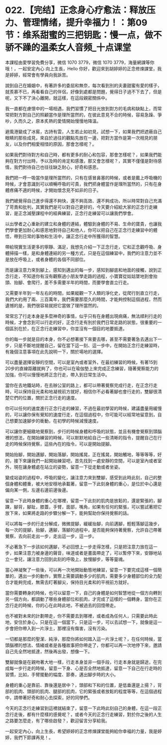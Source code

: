 # 022.【完结】正念身心疗愈法：释放压力、管理情绪，提升幸福力！：第09节：维系甜蜜的三把钥匙：慢一点，做不骄不躁的温柔女人音频_十点课堂

本課程由愛學習免費分享，微信 1070 3779，微信 1070 3779，海量網課等你哦！，一起安定內心 向上生長，Hello 你好，歡迎來到胡婷婷的正念修煉課堂，我是婷婷，經常會有學員向我訴苦。

說到自己在婚姻中，有著許多的委屈和無奈，每次看到別的夫妻甜蜜有愛的樣子，就羨慕不已，再看看自己的伴侶，好像到處都是問題，覺得日子過不下去了，但是呢，又下不了決心離開，就這樣，在這段親密關係中。

我一直都在慮懷中的一場相遇，我們習慣了把目光放到對方的毛病和缺點上，而常常把對方對自己的照顧當作是理所當然的，在彼此意見不合的時候，容易急躁、爭吵，久而久之，原本炙熱的愛情開始慢慢地降溫。

避風港變成了冰窖，古詩有雲，人生若止如初見，試想一下，如果我們把遮蔽自己眼睛的那些成見，來自於過往的觀點先放在一邊，把對方當作是第一次相見的朋友，以及你們相愛相惜的原因，那會怎樣呢？。

如果我們對待對方和自己時，都有更多的耐心和包容，那會怎樣呢？，如果我們能夠在對方付出時，予以及時的肯定和感激，那又會怎樣呢？，其實不僅僅是對待感情，我們對待自己也往往缺乏耐心，好奇和感恩。

我們把一呼一吸當作是理所當然的，只有在感冒鼻塞的時候，或者是戴上呼吸機的時候，才會意識到可以順暢呼吸的可貴，我們把身體當作是理所當然的，只有在身體疼痛不適的時候，才開始懷念見不如非的日子。

我們總覺得自己進步得還不夠快，還不夠高效、還不夠成功，所以時常對自己充滿了苛責和批判，其實我們是可以對自己更好的，今天要介紹給大家的正念行走練習，是正念減壓課程中的經典練習，正念行走練習可以讓我們學會。

以出學者之心重新的建立和身體的連結，體驗到身體的不易、生命的寶貴，也讓我們學會更加耐心和感恩地對待自己和他人，你可以把自己在正念行走練習中的體悟，帶到日常的事物和生活中，讓正念行走中所獲得的智慧。

帶給現實生活更多的寧靜、滿足，我想先介紹一下正念行走，它和正念觀呼吸、身體掃描一樣，是和身體連結的另一種方式，只是在這個練習中，我們的注意力並不是放在呼吸上，或者身體的各個不同部位。

而是讓注意力來到腳上，感知到邁出的每一步，感知到腳底和地面的接觸，說到正念行走，不知道你有沒有觀察過小朋友學走路的過程，小寶寶從姑姑墜地到會抬頭、抬腳、會爬行，差不多需要半年的時間，而要學會直立行走。

又需要半年到一年左右的時間，如果縱觀一下人類的淨化史，從爬行到直立行走，我們大約用了兩、三百萬年，我們需要那麼久的時間，才能夠控制這個過程，然而遺憾的是，我們很容易就把它當做了理所當然的。

常常忘了行走本身是多麼神奇的事情，似乎只有在身體出現病痛，無法順利行走的時候，才會念到可以行走的好，正念行走有別於我們日常走路的狀態，很重要的一個區別在於，在正念行走練習中，你並沒有一個目的地要抵達。

你的每一步就是目的本身，你不必想著接下來要去哪，甚至不需要著急去邁出下一步，只是不斷地提醒自己，留在當下這一刻、這一步中，在開始正念行走練習時，有幾個注意事項在此先說明一下，關於場地的選擇。

可以盡量選擇安靜的空間，可以是室內或者室外，在最初練習的時候，有著15到20步的直線距離就夠了，你也可以在瑜伽墊上來完成正念練習，隨著覺察能力的加強，你可以慢慢地將正念行走，帶入到日常生活中。

當你在去地鐵站時，在去辦公室的路上，都可以帶著覺察完成行走，在正念行走時，可以保持目光柔和地凝視前方就好，相信你不必看著腳也會行走的，雙腳很清楚它們的位置，關於正念行走的速度。

你可以任何的速度進行正念行走的練習，不過在最初學習的時候，建議盡量用緩慢的，可以讓你保有覺知的速度行走，在這個過程中，你可能可以經常地留意到，自己想要加速腳步的衝動，在初學的時候減慢速度。

可以讓你更細緻地覺察到，步行的時候身體和呼吸的狀態，並且有機會覺察到頭腦裡的想法，在開始練習的時候，可以默默地給自己一些清晰的指令，提醒自己在行走的時候保持覺察，這些內在的指令，可以是開始提腳。

開始抬腳，開始邁腳，開始落腳，開始搖晃，正在搖晃，開始觸地，等等等等，好的，接下來讓我們一起開始練習吧，首先找到一處安靜的空間，可以是室內或者室外，現在讓身體處在站立的姿勢，留意一下從走動或者坐姿。

變成站姿的過程中，呼吸的變化，讓注意力來到雙腳，感受到此時此刻，自己的整個身體和體重，被大地安穩地承載著，留意一下此刻身體的重心，是位於中心還是偏向某一側，左邊右邊前邊後邊。

留意一下此時身體的重心在哪裡，留意一下此刻的肌肉是放鬆的，還是緊張的，腳踝，腳背，腳趾，膝蓋，手臂，面部，嘴角，如果有任何的緊張，可以嘗試著把它放下來，如果將走路的步驟分解一下，能夠幫助你保持覺察的話。

可以將每一步的行走分解成，微微提腳，緩緩抬腳，向前邁腳，輕輕落腳這幾步，每一次的提腳，抬腳，邁腳，落腳的過程中，是否能夠保持著覺察，允許自己帶著覺察，去向前走出一步，走出這一步，這一步。

不必著急下一步該如何邁腳，不必回想上一步走得怎樣，只是把注意力放在這一步，如果注意力被身邊的聲音，味道或者是畫面帶走了，可以暫停下來，安靜地站立一會兒，讓注意力回到此刻的呼吸上，放慢腳步，等等靈魂。

當心神凝聚了一些後，可以再一次地開始動態地練習，留意一下要完成這樣一個簡單的，邁出一步的動作，實際上需要調動多少的肌肉，需要多少身體部位的全力配合才能夠完成，無需去盯著腳尖，保持目光柔和的平視前方就好。

當你需要轉身的時候，也可以留意一下，自己的身體是如何智慧地從一個方向轉到另一個方向，都調動了哪些身體部位和肌肉，才完成了這樣的一個轉身，當你在正念行走的時候，你的心在此時此地，不被過去的回憶帶走。

也不被對未來的計劃帶走，你不需要去到哪裡，或者成為任何人，只需要此時此地，安住於身心，只是在這一個當下，只是這一步，可以去試想一下，就像是這一步會把你帶入到一片淨土，那裡沒有傷害，沒有污染。

一切都是那麼的聖潔、純淨，那麼你將如何踏入這一片淨土呢？，在任何時候，當頭腦裡的想法、情緒或者是各種故事把你帶走了，你都可以再一次地停下來，邀請自己先全然地抵達，然後再出發，想像一下。

雙腳就像是在親吻著大地一樣，行走本身並非一個手段，行走本身就是歸途，在完成每一步行走的時候，留意一下身、心是否全然地抵達，留意一下自己在行走時的習慣，比如，手臂擺動的幅度、節奏，邁出腳步時的大小。

身體的重心是靠前、靠後還是居中？，頭部和下和的位置，是低垂還是上揚？，背部的肌肉、頭部的肌肉、腿部的肌肉，它的緊張或者放鬆的程度等等，在這個過程中，請帶著好奇和耐心去探索，好的同學們。

今天的正念行走練習到這裡就結束了，留意一下此時此刻自己的身體，在這一段正念行走後，都有什麼樣的感覺呢？，或者今天的正念行走練習，對於你之後的人生之路要怎麼走，有了哪些啟發？，歡迎留言分享給我。

一起安定內心，向上生長，希望婷婷的正念修煉課堂能夠給你幸福的力量，我是婷婷，我們下節課再見！。